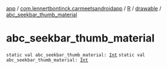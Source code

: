 [app](../../../index.md) / [com.lennertbontinck.carmeetsandroidapp](../../index.md) / [R](../index.md) / [drawable](index.md) / [abc_seekbar_thumb_material](./abc_seekbar_thumb_material.md)

# abc_seekbar_thumb_material

`static val abc_seekbar_thumb_material: `[`Int`](https://kotlinlang.org/api/latest/jvm/stdlib/kotlin/-int/index.html)
`static val abc_seekbar_thumb_material: `[`Int`](https://kotlinlang.org/api/latest/jvm/stdlib/kotlin/-int/index.html)